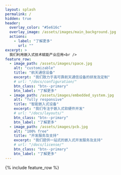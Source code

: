 ```yaml
---
layout: splash
permalink: /
hidden: true
header:
  overlay_color: "#5e616c"
  overlay_image: /assets/images/main_background.jpg
  actions:
    - label: "了解更多"
      url: ""
excerpt: >
  我们利用嵌入式技术赋能产业应用<br />
feature_row:
  - image_path: /assets/images/space.jpg
    alt: "customizable"
    title: "航天通信设备"
    excerpt: "我们致力于高可靠航天通信设备的研发及定制"
    # url: "/docs/configuration/"
    btn_class: "btn--primary"
    btn_label: "了解更多"
  - image_path: /assets/images/embedded_system.jpg
    alt: "fully responsive"
    title: "智能嵌入式设备"
    excerpt: "我们专注于嵌入式软硬件开发"
    # url: "/docs/layouts/"
    btn_class: "btn--primary"
    btn_label: "了解更多"
  - image_path: /assets/images/pcb.jpg
    alt: "100% free"
    title: "开发服务及支持"
    excerpt: "我们提供一站式的嵌入式开发服务及支持"
    # url: "/docs/license/"
    btn_class: "btn--primary"
    btn_label: "了解更多"      
---
```


{% include feature_row %}
